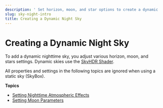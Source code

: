 ```yaml
---
description: ' Set horizon, moon, and star options to create a dynamic sky in &ALY;. '
slug: sky-night-intro
title: Creating a Dynamic Night Sky
---
```

# Creating a Dynamic Night Sky<a name="sky-night-intro"></a>

To add a dynamic nighttime sky, you adjust various horizon, moon, and stars settings\. Dynamic skies use the [SkyHDR Shader](/docs/userguide/shaders/skyhdr.md)\.

All properties and settings in the following topics are ignored when using a static sky \(SkyBox\)\.

**Topics**
+ [Setting Nighttime Atmospheric Effects](/docs/userguide/sky/night-atmosphere.md)
+ [Setting Moon Parameters](/docs/userguide/sky/night-moon-params.md)